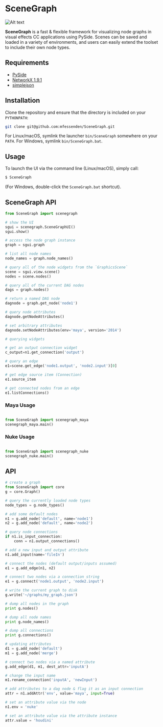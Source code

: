 # SceneGraph

![Alt text](/doc/images/intro.png?raw=true "SceneGraph")

**SceneGraph** is a fast & flexible framework for visualizing node graphs in visual effects CC applications using PySide. Scenes can be saved and loaded in a variety of environments, and users can easily extend the toolset to include their own node types.

## Requirements

* [PySide][pyside-url]
* [NetworkX 1.9.1][networkx-url]
* [simplejson][simplejson-url]


## Installation

Clone the repository and ensure that the directory is included on your `PYTHONPATH`:

```bash
git clone git@github.com:mfessenden/SceneGraph.git
```

For Linux/macOS, symlink the launcher `bin/SceneGraph` somewhere on your `PATH`. For Windows, symlink `bin/SceneGraph.bat`.

## Usage

To launch the UI via the command line (Linux/macOS), simply call:

```bash
$ SceneGraph
```

(For Windows, double-click the `SceneGraph.bat` shortcut).



## SceneGraph API

```python
from SceneGraph import scenegraph

# show the UI
sgui = scenegraph.SceneGraphUI()
sgui.show()

# access the node graph instance
graph = sgui.graph

# list all node names
node_names = graph.node_names()

# query all of the node widgets from the `GraphicsScene`
scene = sgui.view.scene()
nodes = scene.nodes()

# query all of the current DAG nodes
dags = graph.nodes()

# return a named DAG node
dagnode = graph.get_node('node1')

# query node attributes
dagnode.getNodeAttributes()

# set arbitrary attributes
dagnode.setNodeAttributes(env='maya', version='2014')

# querying widgets

# get an output connection widget
c_output=n1.get_connection('output')

# query an edge
e1=scene.get_edge('node1.output', 'node2.input')[0]

# get edge source item (Connection)
e1.source_item

# get connected nodes from an edge
e1.listConnections()

```

### Maya Usage

```python

from SceneGraph import scenegraph_maya
scenegraph_maya.main()

```

### Nuke Usage

```python

from SceneGraph import scenegraph_nuke
scenegraph_nuke.main()

```

## API

```python
# create a graph
from SceneGraph import core
g = core.Graph()

# query the currently loaded node types
node_types = g.node_types()

# add some default nodes
n1 = g.add_node('default', name='node1')
n2 = g.add_node('default', name='node2')

# query node connections
if n1.is_input_connection:
    conn = n1.output_connections()

# add a new input and output attribute
n1.add_input(name='fileIn')

# connect the nodes (default output/inputs assumed)
e1 = g.add_edge(n1, n2)

# connect two nodes via a connection string
e1 = g.connect('node1.output', 'node2.input')

# write the current graph to disk
g.write('~/graphs/my_graph.json')

# dump all nodes in the graph
print g.nodes()

# dump all node names
print g.node_names()

# dump all connections
print g.connections()

# updating attributes
d1 = g.add_node('default')
m1 = g.add_node('merge')

# connect two nodes via a named attribute
g.add_edge(d1, m1, dest_attr='inputA')

# change the input name
m1.rename_connection('inputA', 'newInput')

# add attributes to a dag node & flag it as an input connection
attr = n1.addAttr('env', value='maya', input=True)

# set an attribute value via the node
n1.env = 'nuke'

# set an attribute value via the attribute instance
attr.value = 'houdini'
```


[pyside-url]:https://pypi.org/project/PySide/
[simplejson-url]:https://simplejson.readthedocs.io/en/latest/
[networkx-url]:https://networkx.org
